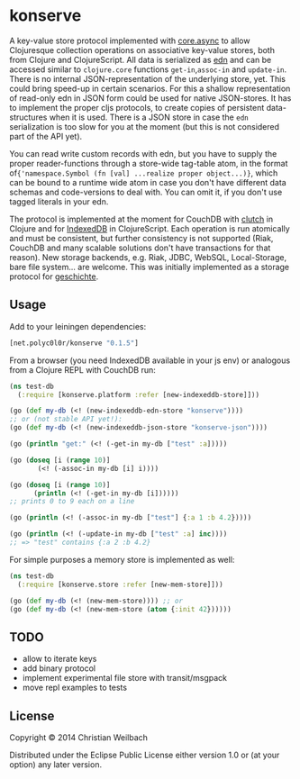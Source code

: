# konserve

A key-value store protocol implemented with [core.async](https://github.com/clojure/core.async) to allow Clojuresque collection operations on associative key-value stores, both from Clojure and ClojureScript. All data is serialized as [edn](https://github.com/edn-format/edn)  and can be accessed similar to `clojure.core` functions `get-in`,`assoc-in` and `update-in`. There is no internal JSON-representation of the underlying store, yet. This could bring speed-up in certain scenarios. For this a shallow representation of read-only edn in JSON form could be used for native JSON-stores. It has to implement the proper cljs protocols, to create copies of persistent data-structures when it is used. There is a JSON store in case the `edn` serialization is too slow for you at the moment (but this is not considered part of the API yet).

You can read write custom records with edn, but you have to supply the proper reader-functions through a store-wide tag-table atom, in the format of`{'namespace.Symbol (fn [val] ...realize proper object...)}`, which can be bound to a runtime wide atom in case you don't have different data schemas and code-versions to deal with. You can omit it, if you don't use tagged literals in your edn.

The protocol is implemented at the moment for CouchDB with [clutch](https://github.com/clojure-clutch/clutch) in Clojure and for [IndexedDB](https://developer.mozilla.org/en-US/docs/IndexedDB) in ClojureScript. Each operation is run atomically and must be consistent, but further consistency is not supported (Riak, CouchDB and many scalable solutions don't have transactions for that reason). New storage backends, e.g. Riak, JDBC, WebSQL, Local-Storage, bare file system... are welcome. This was initially implemented as a storage protocol for [geschichte](https://github.com/ghubber/geschichte).

## Usage

Add to your leiningen dependencies:

~~~clojure
[net.polyc0l0r/konserve "0.1.5"]
~~~

From a browser (you need IndexedDB available in your js env) or analogous from a Clojure REPL with CouchDB run:

~~~clojure
(ns test-db
  (:require [konserve.platform :refer [new-indexeddb-store]]))

(go (def my-db (<! (new-indexeddb-edn-store "konserve"))))
;; or (not stable API yet!):
(go (def my-db (<! (new-indexeddb-json-store "konserve-json"))))

(go (println "get:" (<! (-get-in my-db ["test" :a]))))

(go (doseq [i (range 10)]
       (<! (-assoc-in my-db [i] i))))

(go (doseq [i (range 10)]
      (println (<! (-get-in my-db [i])))))
;; prints 0 to 9 each on a line

(go (println (<! (-assoc-in my-db ["test"] {:a 1 :b 4.2}))))

(go (println (<! (-update-in my-db ["test" :a] inc))))
;; => "test" contains {:a 2 :b 4.2}
~~~

For simple purposes a memory store is implemented as well:

~~~clojure
(ns test-db
  (:require [konserve.store :refer [new-mem-store]]))

(go (def my-db (<! (new-mem-store)))) ;; or
(go (def my-db (<! (new-mem-store (atom {:init 42})))))
~~~

## TODO
- allow to iterate keys
- add binary protocol
- implement experimental file store with transit/msgpack
- move repl examples to tests

## License

Copyright © 2014 Christian Weilbach

Distributed under the Eclipse Public License either version 1.0 or (at
your option) any later version.
